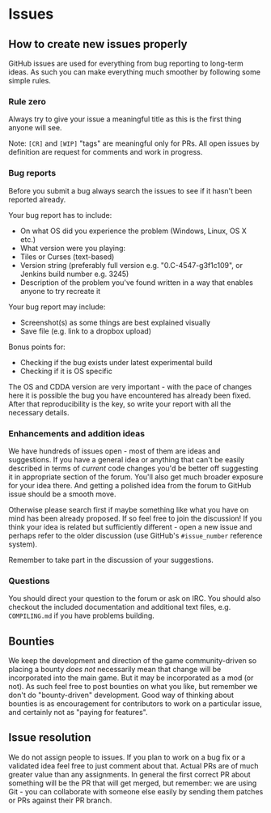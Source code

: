 # Issues

## How to create new issues properly

GitHub issues are used for everything from bug reporting to long-term ideas. As such you can make everything much smoother by following some simple rules.

### Rule zero

Always try to give your issue a meaningful title as this is the first thing anyone will see.

Note: `[CR]` and `[WIP]` "tags" are meaningful only for PRs. All open issues by definition are request for comments and work in progress.

### Bug reports

Before you submit a bug always search the issues to see if it hasn't been reported already.

Your bug report has to include:

- On what OS did you experience the problem (Windows, Linux, OS X etc.)
- What version were you playing:
 - Tiles or Curses (text-based)
 - Version string (preferably full version e.g. "0.C-4547-g3f1c109", or Jenkins build number e.g. 3245)
- Description of the problem you've found written in a way that enables anyone to try recreate it

Your bug report may include:

- Screenshot(s) as some things are best explained visually
- Save file (e.g. link to a dropbox upload)

Bonus points for:

- Checking if the bug exists under latest experimental build
- Checking if it is OS specific

The OS and CDDA version are very important - with the pace of changes here it is possible the bug you have encountered has already been fixed. After that reproducibility is the key, so write your report with all the necessary details.

### Enhancements and addition ideas

We have hundreds of issues open - most of them are ideas and suggestions. If you have a general idea or anything that can't be easily described in terms of *current* code changes you'd be better off suggesting it in appropriate section of the forum. You'll also get much broader exposure for your idea there. And getting a polished idea from the forum to GitHub issue should be a smooth move.

Otherwise please search first if maybe something like what you have on mind has been already proposed. If so feel free to join the discussion! If you think your idea is related but sufficiently different - open a new issue and perhaps refer to the older discussion (use GitHub's `#issue_number` reference system).

Remember to take part in the discussion of your suggestions.

### Questions

You should direct your question to the forum or ask on IRC. You should also checkout the included documentation and additional text files, e.g. `COMPILING.md` if you have problems building.

## Bounties

We keep the development and direction of the game community-driven so placing a bounty *does not* necessarily mean that change will be incorporated into the main game. But it may be incorporated as a mod (or not). As such feel free to post bounties on what you like, but remember we don't do "bounty-driven" development. Good way of thinking about bounties is as encouragement for contributors to work on a particular issue, and certainly not as "paying for features".

## Issue resolution

We do not assign people to issues. If you plan to work on a bug fix or a validated idea feel free to just comment about that. Actual PRs are of much greater value than any assignments. In general the first correct PR about something will be the PR that will get merged, but remember: we are using Git - you can collaborate with someone else easily by sending them patches or PRs against their PR branch.
